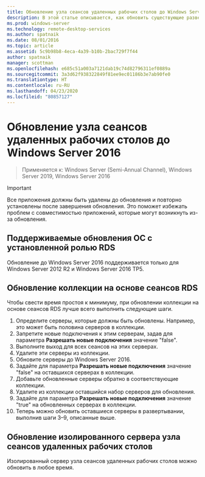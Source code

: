 ```yaml
---
title: Обновление узла сеансов удаленных рабочих столов до Windows Server 2016
description: В этой статье описывается, как обновить существующие развертывания служб удаленных рабочих столов до Windows Server 2016.
ms.prod: windows-server
ms.technology: remote-desktop-services
ms.author: spatnaik
ms.date: 08/01/2016
ms.topic: article
ms.assetid: 5c9b98b8-4eca-4a39-b10b-2bac729f7f44
author: spatnaik
manager: scottman
ms.openlocfilehash: e685c51a003a7121dab19c74d82796311ef0889a
ms.sourcegitcommit: 3a3d62f938322849f81ee9ec01186b3e7ab90fe0
ms.translationtype: HT
ms.contentlocale: ru-RU
ms.lasthandoff: 04/23/2020
ms.locfileid: "80857127"
---
```

# <a name="upgrading-your-remote-desktop-session-host-to-windows-server-2016"></a>Обновление узла сеансов удаленных рабочих столов до Windows Server 2016

>Применяется к: Windows Server (Semi-Annual Channel), Windows Server 2019, Windows Server 2016

> [!IMPORTANT]
> Все приложения должны быть удалены до обновления и повторно установлены после завершения обновления. Это поможет избежать проблем с совместимостью приложений, которые могут возникнуть из-за обновления.

## <a name="supported-os-upgrades-with-rds-role-installed"></a>Поддерживаемые обновления ОС с установленной ролью RDS
Обновление до Windows Server 2016 поддерживается только для Windows Server 2012 R2 и Windows Server 2016 TP5.

## <a name="upgrading-a-rds-session-based-collection"></a>Обновление коллекции на основе сеансов RDS
Чтобы свести время простоя к минимуму, при обновлении коллекции на основе сеансов RDS лучше всего выполнить следующие шаги.

1. Определите серверы, которые должны быть обновлены. Например, это может быть половина серверов в коллекции.
2. Запретите новые подключения к этим серверам, задав для параметра **Разрешать новые подключения** значение "false".
3. Выполните выход для всех сеансов на этих серверах. 
4. Удалите эти серверы из коллекции.
5. Обновите серверы до Windows Server 2016.
6. Задайте для параметра **Разрешать новые подключения** значение "false" на оставшихся серверах в коллекции.
7. Добавьте обновленные серверы обратно в соответствующие коллекции.
8. Удалите из коллекции оставшийся набор серверов для обновления.
9. Задайте для параметра **Разрешать новые подключения** значение "true" на обновленных серверах в коллекции.
10. Теперь можно обновить оставшиеся серверы в развертывании, выполнив шаги 3–9, описанные выше.

## <a name="upgrading-a-standalone-rd-session-host-server"></a>Обновление изолированного сервера узла сеансов удаленных рабочих столов
Изолированный сервер узла сеансов удаленных рабочих столов можно обновить в любое время.